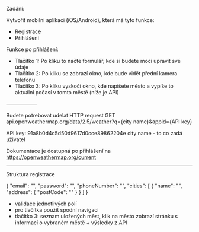 Zadání:

Vytvořit mobilní aplikaci (iOS/Android), která má tyto funkce:

- Registrace
- Přihlášení


Funkce po přihlášení:

- Tlačítko 1: Po kliku to načte formulář, kde si budete moci upravit své údaje
- Tlačítko 2: Po kliku se zobrazí okno, kde bude vidět přední kamera telefonu
- Tlačítko 3: Po kliku vyskočí okno, kde napíšete město a vypíše to aktuální počasí v tomto městě (níže je API)

——————


Budete potrebovat udelat HTTP request GET api.openweathermap.org/data/2.5/weather?q={city name}&appid={API key}

API key: 91a8b0d4c5d50d9617d0cce89862204e
city name - to co zadá uživatel

Dokumentace je dostupná po přihlášení na https://openweathermap.org/current


-------


Struktura registrace

{
 "email": "",
 "password": "",
 "phoneNumber": "",
 "cities": [
   {
     "name": "",
     "address": {
       "postCode": ""
     }
   }
 ]
}

- validace jednotlivých polí
- pro tlačítka použít spodní navigaci
- tlačítko 3: seznam uložených měst, klik na město zobrazí stránku s informací o vybraném městě + výsledky z API


